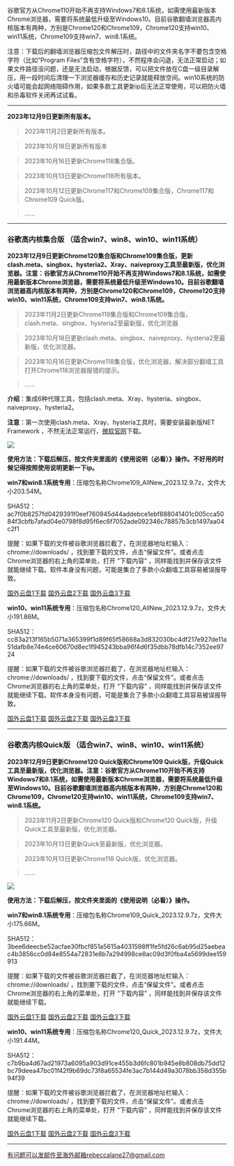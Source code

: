谷歌官方从Chrome110开始不再支持Windows7和8.1系统，如需使用最新版本Chrome浏览器，需要将系统最低升级至Windows10。目前谷歌翻墙浏览器高内核版本有两种，方别是Chrome120和Chrome109，Chrome120支持win10、win11系统，Chrome109支持win7、win8.1系统。

注意：下载后的翻墙浏览器压缩包文件解压时，路径中的文件夹名字不要包含空格字符（比如“Program Files”含有空格字符），不然程序会闪退，无法正常启动；如果文件路径没问题，还是无法启动，根据反馈，可以把文件放在C盘一级目录解压，用一段时间后清理一下浏览器缓存和历史记录就能释放空间。win10系统的防火墙可能会起网络阻碍作用，如果多款工具更新ip后无法正常使用，可以把防火墙和杀毒软件关闭再试试看。

***

**2023年12月9日更新所有版本。**

> 2023年11月2日更新所有版本。

> 2023年10月18日更新所有版本

> 2023年10月16日更新Chrome118集合版。

> 2023年10月13日更新Chrome118所有版本。

> 2023年10月12日更新Chrome117和Chrome109集合版，Chrome117和Chrome109 Quick版。

> ......

***

### 谷歌高内核集合版  （适合win7、win8、win10、win11系统）

**2023年12月9日更新Chrome120集合版和Chrome109集合版，更新clash.meta、singbox、hysteria2、Xray、naiveproxy工具至最新版，优化浏览器。注意：谷歌官方从Chrome110开始不再支持Windows7和8.1系统，如需使用最新版本Chrome浏览器，需要将系统最低升级至Windows10。目前谷歌翻墙浏览器高内核版本有两种，方别是Chrome120和Chrome109，Chrome120支持win10、win11系统，Chrome109支持win7、win8.1系统。**

> 2023年11月2日更新Chrome119集合版和Chrome109集合版，clash.meta、singbox、hysteria2至最新版，优化浏览器

> 2023年10月18日更新clash.meta、singbox、naiveproxy、hysteria2至最新版，优化浏览器。

> 2023年10月16日更新Chrome118集合版，优化浏览器，解决部分翻墙工具打开Chrome118浏览器报错的提示。

> ......

**介绍**：集成6种代理工具，包括clash.meta、Xray、hysteria、singbox、naiveproxy、hysteria2。

**注意**：第一次使用clash.meta、Xray、hysteria工具时，需要安装最新版NET Framework ，不然无法正常运行，[微软官网](https://dotnet.microsoft.com/zh-cn/download/dotnet-framework/net48)下载。

![](https://cdn.jsdelivr.net/gh/Alvin9999/pac2/softimag/hysteria2.png)

**使用方法：下载后解压，按文件夹里面的《使用说明（必看）》操作。不好用的时候记得按照使用说明更新一下ip。**

**win7和win8.1系统专用**：压缩包名称Chrome109_AllNew_2023.12.9.7z，文件大小203.54M。

SHA512：ac7f0b8257fd0429391f0eef760945d44addebce1ebf888041401c005cca5084f3cbfb7afad04e0798f8d95f6ec6f7052ade092346c78857b3cb1497aa04c2f1

提醒：如果下载的文件被谷歌浏览器拦截了，在浏览器地址栏输入：chrome://downloads/ ，找到要下载的文件，点击“保留文件”。或者点击Chrome浏览器的右上角的菜单处，打开 “下载内容” ，同样能找到并保存该文件就能继续下载。软件本身没有问题，可能是集合了多款小众翻墙工具容易被误报导致。

[国外云盘1下载](https://d2.freessr2.xyz/Chrome109_AllNew_2023.12.9.7z)
[国外云盘2下载](https://d.dtku35.xyz/Chrome109_AllNew_2023.12.9.7z)
[国外云盘3下载](https://free.zhujicn2.net/Chrome109_AllNew_2023.12.9.7z)

**win10、win11系统专用**：压缩包名称Chrome120_AllNew_2023.12.9.7z，文件大小191.86M。

SHA512：cc83a213f165b5071a365399f1d89f65f58668a3d832030bc4df217e927de11a51dafb8e74e4ce60670d8ec1f945243bba96f4d6f35dbb78dfb14c7352ee9724

提醒：如果下载的文件被谷歌浏览器拦截了，在浏览器地址栏输入：chrome://downloads/ ，找到要下载的文件，点击“保留文件”。或者点击Chrome浏览器的右上角的菜单处，打开 “下载内容” ，同样能找到并保存该文件就能继续下载。软件本身没有问题，可能是集合了多款小众翻墙工具容易被误报导致。

[国外云盘1下载](https://d2.freessr2.xyz/Chrome120_AllNew_2023.12.9.7z) 
[国外云盘2下载](https://d.dtku35.xyz/Chrome120_AllNew_2023.12.9.7z) 
[国外云盘3下载](https://free.zhujicn2.net/Chrome120_AllNew_2023.12.9.7z) 

***


### 谷歌高内核Quick版  （适合win7、win8、win10、win11系统）

**2023年12月9日更新Chrome120 Quick版和Chrome109 Quick版，升级Quick工具至最新版，优化浏览器。注意：谷歌官方从Chrome110开始不再支持Windows7和8.1系统，如需使用最新版本Chrome浏览器，需要将系统最低升级至Windows10。目前谷歌翻墙浏览器高内核版本有两种，方别是Chrome120和Chrome109，Chrome120支持win10、win11系统，Chrome109支持win7、win8.1系统。**

> 2023年11月2日更新Chrome120 Quick版和Chrome120 Quick版，升级Quick工具至最新版，优化浏览器。

> 2023年10月13日更新Quick至最新版，优化浏览器。

> 2023年10月13日更新Chrome118 Quick版，优化浏览器。

> ......

![](https://cdn.jsdelivr.net/gh/Alvin9999/pac2/softimag/quick.png)

**使用方法：下载后解压，按文件夹里面的《使用说明（必看）》操作。**

**win7和win8.1系统专用**：压缩包名称Chrome109_Quick_2023.12.9.7z，文件大小175.66M。

SHA512：3bee6deecbe52acfae30fbcf851a5615a4031598ff1fe5fd26c6ab95d25aebeac4b3856cc0d84e8554a72831e8b7a294998ce8ac09d3f0fba4a5699dee159913

提醒：如果下载的文件被谷歌浏览器拦截了，在浏览器地址栏输入：chrome://downloads/ ，找到要下载的文件，点击“保留文件”。或者点击Chrome浏览器的右上角的菜单处，打开 “下载内容” ，同样能找到并保存该文件就能继续下载。

[国外云盘1下载](https://d2.freessr2.xyz/Chrome109_Quick_2023.12.9.7z) 
[国外云盘2下载](https://d.dtku35.xyz/Chrome109_Quick_2023.12.9.7z) 
[国外云盘3下载](https://free.zhujicn2.net/Chrome109_Quick_2023.12.9.7z) 

**win10、win11系统专用**：压缩包名称Chrome120_Quick_2023.12.9.7z，文件大小191.44M。

SHA512：c7b9ba4d67ad21973a6095a903d91ce455b3d6fc801b945e8b808db75dd12bc79deea47bc01f42f9b69dc73f8a65534fe3ac7b144d49a3078bb358d355b94f39

提醒：如果下载的文件被谷歌浏览器拦截了，在浏览器地址栏输入：chrome://downloads/ ，找到要下载的文件，点击“保留文件”。或者点击Chrome浏览器的右上角的菜单处，打开 “下载内容” ，同样能找到并保存该文件就能继续下载。

[国外云盘1下载](https://d2.freessr2.xyz/Chrome120_Quick_2023.12.9.7z) 
[国外云盘2下载](https://d.dtku35.xyz/Chrome120_Quick_2023.12.9.7z) 
[国外云盘3下载](https://free.zhujicn2.net/Chrome120_Quick_2023.12.9.7z) 

***

有问题可以发邮件至海外邮箱rebeccalane27@gmail.com